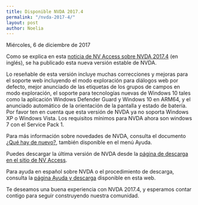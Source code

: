 ```yaml
---
title: Disponible NVDA 2017.4
permalink: "/nvda-2017-4/"
layout: post
author: Noelia
---
```


<footer>Miércoles, 6 de diciembre de 2017</footer>


Como se explica en esta [noticia de NV Access sobre NVDA 2017.4](https://www.nvaccess.org/post/nv-access-announces-availability-of-nvda-2017-4/) (en inglés), se ha publicado esta nueva versión estable de NVDA.

Lo reseñable de esta versión incluye muchas correcciones y mejoras para el soporte web incluyendo el modo exploración para diálogos web por defecto, mejor anunciado de las etiquetas de los grupos de campos en modo exploración, el soporte para tecnologías nuevas de Windows 10 tales como la aplicación Windows Defender Guard y Windows 10 en ARM64, y el anunciado automático de la orientación de la pantalla y estado de batería. Por favor ten en cuenta que esta versión de NVDA ya no soporta Windows XP o Windows Vista. Los requisitos mínimos para NVDA ahora son windows 7 con el Service Pack 1. 

Para más información sobre novedades de NVDA, consulta el documento [¿Qué hay de nuevo?](https://nvdaes.github.io/changes.html), también disponible en el menú Ayuda.

Puedes descargar la última versión de NVDA desde la [página de descarga en el sitio de NV Access](http://www.nvaccess.org/download/).

Para ayuda en español sobre NVDA o el procedimiento de descarga, consulta la [página Ayuda y descarga](https://nvdaes.github.io/ayuda/) disponible en esta web.

Te deseamos una buena experiencia con NVDA 2017.4, y esperamos contar contigo para seguir construyendo nuestra comunidad. 
